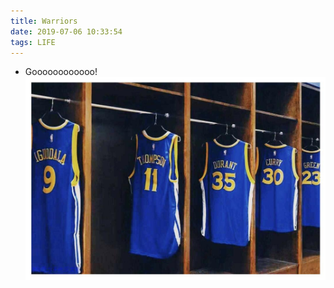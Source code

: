 ```yaml
---
title: Warriors
date: 2019-07-06 10:33:54
tags: LIFE
---
```


+ Goooooooooooo!
![](20190706-warriors/Warriors.jpg)


